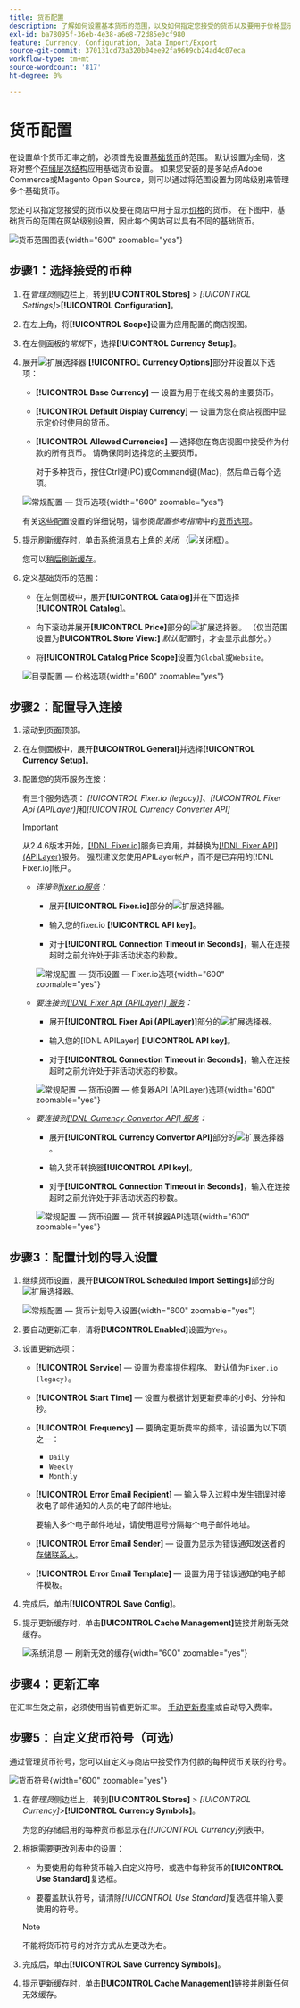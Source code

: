```yaml
---
title: 货币配置
description: 了解如何设置基本货币的范围，以及如何指定您接受的货币以及要用于价格显示的货币。
exl-id: ba78095f-36eb-4e38-a6e8-72d85e0cf980
feature: Currency, Configuration, Data Import/Export
source-git-commit: 370131cd73a320b04ee92fa9609cb24ad4c07eca
workflow-type: tm+mt
source-wordcount: '817'
ht-degree: 0%

---
```


# 货币配置

在设置单个货币汇率之前，必须首先设置[基础货币](../configuration-reference/general/currency-setup.md)的范围。 默认设置为全局，这将对整个[存储层次结构](../getting-started/websites-stores-views.md)应用基础货币设置。 如果您安装的是多站点Adobe Commerce或Magento Open Source，则可以通过将范围设置为网站级别来管理多个基础货币。

您还可以指定您接受的货币以及要在商店中用于显示[价格](../catalog/catalog-price-scope.md)的货币。 在下图中，基础货币的范围在网站级别设置，因此每个网站可以具有不同的基础货币。

![货币范围图表](./assets/scope-currency-config.svg){width="600" zoomable="yes"}

## 步骤1：选择接受的币种

1. 在&#x200B;_管理员_&#x200B;侧边栏上，转到&#x200B;**[!UICONTROL Stores]** > _[!UICONTROL Settings]_>**[!UICONTROL Configuration]**。

1. 在左上角，将&#x200B;**[!UICONTROL Scope]**&#x200B;设置为应用配置的商店视图。

1. 在左侧面板的&#x200B;_常规_&#x200B;下，选择&#x200B;**[!UICONTROL Currency Setup]**。

1. 展开![扩展选择器](../assets/icon-display-expand.png) **[!UICONTROL Currency Options]**&#x200B;部分并设置以下选项：

   - **[!UICONTROL Base Currency]** — 设置为用于在线交易的主要货币。

   - **[!UICONTROL Default Display Currency]** — 设置为您在商店视图中显示定价时使用的货币。

   - **[!UICONTROL Allowed Currencies]** — 选择您在商店视图中接受作为付款的所有货币。 请确保同时选择您的主要货币。

     对于多种货币，按住Ctrl键(PC)或Command键(Mac)，然后单击每个选项。

   ![常规配置 — 货币选项](../configuration-reference/general/assets/currency-setup-currency-options.png){width="600" zoomable="yes"}

   有关这些配置设置的详细说明，请参阅&#x200B;_配置参考指南_&#x200B;中的[货币选项](../configuration-reference/general/currency-setup.md)。

1. 提示刷新缓存时，单击系统消息右上角的&#x200B;_关闭_ （![关闭框](../assets/icon-close-x.png)）。

   您可以[稍后刷新缓存](../systems/cache-management.md)。

1. 定义基础货币的范围：

   - 在左侧面板中，展开&#x200B;**[!UICONTROL Catalog]**&#x200B;并在下面选择&#x200B;**[!UICONTROL Catalog]**。

   - 向下滚动并展开&#x200B;**[!UICONTROL Price]**&#x200B;部分的![扩展选择器](../assets/icon-display-expand.png)。 （仅当范围设置为&#x200B;**[!UICONTROL Store View:]** _默认配置_&#x200B;时，才会显示此部分。）

   - 将&#x200B;**[!UICONTROL Catalog Price Scope]**&#x200B;设置为`Global`或`Website`。

   ![目录配置 — 价格选项](../configuration-reference/catalog/assets/catalog-price.png){width="600" zoomable="yes"}

## 步骤2：配置导入连接

1. 滚动到页面顶部。

1. 在左侧面板中，展开&#x200B;**[!UICONTROL General]**&#x200B;并选择&#x200B;**[!UICONTROL Currency Setup]**。

1. 配置您的货币服务连接：

   有三个服务选项： _[!UICONTROL Fixer.io (legacy)]_、_[!UICONTROL Fixer Api (APILayer)]_&#x200B;和&#x200B;_[!UICONTROL Currency Converter API]_

   >[!IMPORTANT]
   >
   >从2.4.6版本开始，[[!DNL Fixer.io]](https://fixer.io/)服务已弃用，并替换为[[!DNL Fixer API] (APILayer)](https://apilayer.com/marketplace/fixer-api)服务。 强烈建议您使用APILayer帐户，而不是已弃用的[!DNL Fixer.io]帐户。

   - _连接到[fixer.io服务](https://fixer.io/)：_

      - 展开&#x200B;**[!UICONTROL Fixer.io]**&#x200B;部分的![扩展选择器](../assets/icon-display-expand.png)。

      - 输入您的fixer.io **[!UICONTROL API key]**。

      - 对于&#x200B;**[!UICONTROL Connection Timeout in Seconds]**，输入在连接超时之前允许处于非活动状态的秒数。

     ![常规配置 — 货币设置 — Fixer.io选项](../configuration-reference/general/assets/currency-setup-fixer.png){width="600" zoomable="yes"}

   - _要连接到[[!DNL Fixer Api (APILayer)] 服务](https://apilayer.com/)：_

      - 展开&#x200B;**[!UICONTROL Fixer Api (APILayer)]**&#x200B;部分的![扩展选择器](../assets/icon-display-expand.png)。

      - 输入您的[!DNL APILayer] **[!UICONTROL API key]**。

      - 对于&#x200B;**[!UICONTROL Connection Timeout in Seconds]**，输入在连接超时之前允许处于非活动状态的秒数。

     ![常规配置 — 货币设置 — 修复器API (APILayer)选项](../configuration-reference/general/assets/currency-setup-fixer-api.png){width="600" zoomable="yes"}

   - _要连接到[[!DNL Currency Convertor API] 服务](https://free.currencyconverterapi.com/)：_

      - 展开&#x200B;**[!UICONTROL Currency Convertor API]**&#x200B;部分的![扩展选择器](../assets/icon-display-expand.png)。

      - 输入货币转换器&#x200B;**[!UICONTROL API key]**。

      - 对于&#x200B;**[!UICONTROL Connection Timeout in Seconds]**，输入在连接超时之前允许处于非活动状态的秒数。

     ![常规配置 — 货币设置 — 货币转换器API选项](../configuration-reference/general/assets/currency-setup-converter.png){width="600" zoomable="yes"}

## 步骤3：配置计划的导入设置

1. 继续货币设置，展开&#x200B;**[!UICONTROL Scheduled Import Settings]**&#x200B;部分的![扩展选择器](../assets/icon-display-expand.png)。

   ![常规配置 — 货币计划导入设置](../configuration-reference/general/assets/currency-setup-scheduled-import-settings.png){width="600" zoomable="yes"}

1. 要自动更新汇率，请将&#x200B;**[!UICONTROL Enabled]**&#x200B;设置为`Yes`。

1. 设置更新选项：

   - **[!UICONTROL Service]** — 设置为费率提供程序。 默认值为`Fixer.io (legacy)`。

   - **[!UICONTROL Start Time]** — 设置为根据计划更新费率的小时、分钟和秒。

   - **[!UICONTROL Frequency]** — 要确定更新费率的频率，请设置为以下项之一：

      - `Daily`
      - `Weekly`
      - `Monthly`

   - **[!UICONTROL Error Email Recipient]** — 输入导入过程中发生错误时接收电子邮件通知的人员的电子邮件地址。

     要输入多个电子邮件地址，请使用逗号分隔每个电子邮件地址。

   - **[!UICONTROL Error Email Sender]** — 设置为显示为错误通知发送者的[存储联系人](../getting-started/store-details.md#store-email-addresses)。

   - **[!UICONTROL Error Email Template]** — 设置为用于错误通知的电子邮件模板。

1. 完成后，单击&#x200B;**[!UICONTROL Save Config]**。

1. 提示更新缓存时，单击&#x200B;**[!UICONTROL Cache Management]**&#x200B;链接并刷新无效缓存。

   ![系统消息 — 刷新无效的缓存](./assets/msg-cache-management.png){width="600" zoomable="yes"}

## 步骤4：更新汇率

在汇率生效之前，必须使用当前值更新汇率。 [手动更新费率](currency-update.md)或自动导入费率。

## 步骤5：自定义货币符号（可选）

通过管理货币符号，您可以自定义与商店中接受作为付款的每种货币关联的符号。

![货币符号](./assets/stores-currency-symbols.png){width="600" zoomable="yes"}

1. 在&#x200B;_管理员_&#x200B;侧边栏上，转到&#x200B;**[!UICONTROL Stores]** > _[!UICONTROL Currency]_>**[!UICONTROL Currency Symbols]**。

   为您的存储启用的每种货币都显示在&#x200B;_[!UICONTROL Currency]_&#x200B;列表中。

1. 根据需要更改列表中的设置：

   - 为要使用的每种货币输入自定义符号，或选中每种货币的&#x200B;**[!UICONTROL Use Standard]**&#x200B;复选框。

   - 要覆盖默认符号，请清除&#x200B;_[!UICONTROL Use Standard]_&#x200B;复选框并输入要使用的符号。

   >[!NOTE]
   >
   >不能将货币符号的对齐方式从左更改为右。

1. 完成后，单击&#x200B;**[!UICONTROL Save Currency Symbols]**。

1. 提示更新缓存时，单击&#x200B;**[!UICONTROL Cache Management]**&#x200B;链接并刷新任何无效缓存。
